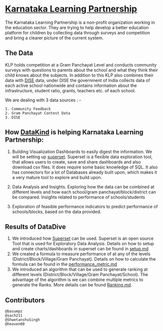 # [Karnataka Learning Partnership](https://klp.org.in/)
The Karnataka Learning Partnership is a non-profit organization working in the education sector. They are trying to help develop a better education platform for children by collecting data through surveys and competition and bring a clearer picture of the current system.

## The Data
KLP holds competition at a Gram Panchayat Level and conducts community surveys with questions to parents about the school and what they think their child knows about the subjects. In addition to this KLP also combines their data with [DISE](http://udise.in/) data, under DISE the government of India collects data of each active school nationwide and contains information about the infrastructure, student ratio, grants, teachers etc. of each school.

We are dealing with 3 data sources : -

    1. Community Feedback
    2. Gram Panchayat Contest Data
    3. DISE

## How [DataKind](http://www.datakind.org/) is helping Karnataka Learning Partnership:

1. Building Visualization Dashboards to easily digest the information. We will be setting up [superset](https://github.com/ApacheInfra/superset).
   Superset is a flexible data exploration tool, that allows users to create, save and share dashboards and also download csv files. It does require some
   basic knowledge of SQL. It also has connectors for a lot of Databases already built upon, which makes it a very mature tool to explore and build upon.

2. Data Analysis and Insights. Exploring how the data can be combined at different levels and how each school/gram panchayat/block/district can be compared.
   Insights related to performance of schools/students

3. Exploration of feasible performance indicators to predict performance of schools/blocks, based on the data provided.

## Results of DataDive

1. We introduced how [Superset](https://github.com/apache/incubator-superset) can be used. Superset is an open source Tool that is used for Exploratory Data Analysis. Details on how to setup and create charts/dashboards in superset can be found in [setup.md](setup.md)
2. We created a formula to measure performance of at any of the levels (District/Block/Village/Gram Panchayat). Details on how to calculate the formula can be found in the [performance_metric.md](performance_metric.md)
3. We introduced an algorithm that can be used to generate ranking at different levels (District/Block/Village/Gram Panchayat/School). The advantage of the algorithm is we can combine multiple metrics to generate the Ranks. More details can be found [Ranking.md](ranking.md).

## Contributors

    @basumpz
    @sach211
    @ShwetanshuSingh
    @heaven00
